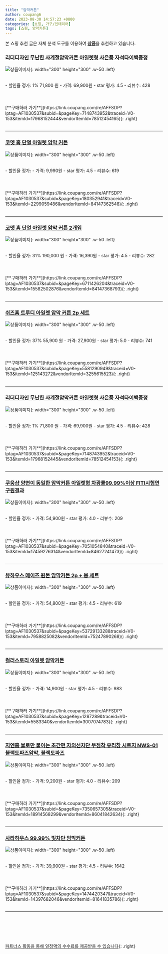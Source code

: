 ```yaml
---
title: "암막커튼"
author: coupang6
date: 2023-08-30 14:57:23 +0800
categories: [쇼핑, 가구/인테리어]
tags: [쇼핑, 암막커튼]
---
```


본 쇼핑 추천 글은 자체 분석 도구를 이용하여 [**상품**](https://link.coupang.com/a/bao1ui)을 추천하고 있습니다.

### [리더디자인 무난한 사계절암막커튼 아일렛형 사은품 자석타이백증정](https://link.coupang.com/re/AFFSDP?lptag=AF1030537&subid=&pageKey=7148743952&traceid=V0-153&itemId=17968152444&vendorItemId=78512454165)

![상품이미지](https://thumbnail7.coupangcdn.com/thumbnails/remote/230x230ex/image/vendor_inventory/0837/8592d135c563b61823469c9d6c61fee0543fbb55370a9416c13255005556.jpg){: width="300" height="300" .w-50 .left}


<br>
- 할인율 정가: 1%  71,800   원
- 가격: 69,900원
- star 평가: 4.5
- 리뷰수: 428
<br>
<br>
<br>
<br>
[**구매하러 가기**](https://link.coupang.com/re/AFFSDP?lptag=AF1030537&subid=&pageKey=7148743952&traceid=V0-153&itemId=17968152444&vendorItemId=78512454165){: .right}
<br>
<br>

---

### [코멧 홈 단열 아일렛 암막 커튼](https://link.coupang.com/re/AFFSDP?lptag=AF1030537&subid=&pageKey=180352941&traceid=V0-153&itemId=2299059486&vendorItemId=84147362548)

![상품이미지](https://thumbnail6.coupangcdn.com/thumbnails/remote/230x230ex/image/retail/images/7364858296727398-40993382-5c99-44e8-85ac-8477e90bf8d5.jpg){: width="300" height="300" .w-50 .left}


<br>
- 할인율 정가: 
- 가격: 9,990원
- star 평가: 4.5
- 리뷰수: 619
<br>
<br>
<br>
<br>
[**구매하러 가기**](https://link.coupang.com/re/AFFSDP?lptag=AF1030537&subid=&pageKey=180352941&traceid=V0-153&itemId=2299059486&vendorItemId=84147362548){: .right}
<br>
<br>

---

### [코멧 홈 단열 아일렛 암막 커튼 2개입](https://link.coupang.com/re/AFFSDP?lptag=AF1030537&subid=&pageKey=6711426204&traceid=V0-153&itemId=15582502876&vendorItemId=84147368793)

![상품이미지](https://thumbnail10.coupangcdn.com/thumbnails/remote/230x230ex/image/retail/images/5984019186736020-2cdd65c2-8146-4bf1-853b-f1d4a74fdb67.jpg){: width="300" height="300" .w-50 .left}


<br>
- 할인율 정가: 31%  190,000   원
- 가격: 16,390원
- star 평가: 4.5
- 리뷰수: 282
<br>
<br>
<br>
<br>
[**구매하러 가기**](https://link.coupang.com/re/AFFSDP?lptag=AF1030537&subid=&pageKey=6711426204&traceid=V0-153&itemId=15582502876&vendorItemId=84147368793){: .right}
<br>
<br>

---

### [쉬즈홈 트루디 아일렛 암막 커튼 2p 세트](https://link.coupang.com/re/AFFSDP?lptag=AF1030537&subid=&pageKey=5581290949&traceid=V0-153&itemId=125143272&vendorItemId=3255615523)

![상품이미지](https://thumbnail7.coupangcdn.com/thumbnails/remote/230x230ex/image/retail/images/3669932945720673-0651d75d-f8ba-42bf-ac12-d6a4904dbc49.jpg){: width="300" height="300" .w-50 .left}


<br>
- 할인율 정가: 37%  55,900   원
- 가격: 27,900원
- star 평가: 5.0
- 리뷰수: 741
<br>
<br>
<br>
<br>
[**구매하러 가기**](https://link.coupang.com/re/AFFSDP?lptag=AF1030537&subid=&pageKey=5581290949&traceid=V0-153&itemId=125143272&vendorItemId=3255615523){: .right}
<br>
<br>

---

### [리더디자인 무난한 사계절암막커튼 아일렛형 사은품 자석타이백증정](https://link.coupang.com/re/AFFSDP?lptag=AF1030537&subid=&pageKey=7148743952&traceid=V0-153&itemId=17968152445&vendorItemId=78512454153)

![상품이미지](https://thumbnail7.coupangcdn.com/thumbnails/remote/230x230ex/image/vendor_inventory/896f/aaf7712e5f2b1e723f23150000ce765e9d7b813acac89869b252e8ce50a9.jpg){: width="300" height="300" .w-50 .left}


<br>
- 할인율 정가: 1%  71,800   원
- 가격: 69,900원
- star 평가: 4.5
- 리뷰수: 428
<br>
<br>
<br>
<br>
[**구매하러 가기**](https://link.coupang.com/re/AFFSDP?lptag=AF1030537&subid=&pageKey=7148743952&traceid=V0-153&itemId=17968152445&vendorItemId=78512454153){: .right}
<br>
<br>

---

### [쿠웅샵 양면이 동일한 암막커튼 아일렛형 차광률99.99%이상 FITI시험연구원결과](https://link.coupang.com/re/AFFSDP?lptag=AF1030537&subid=&pageKey=7051054840&traceid=V0-153&itemId=17459276314&vendorItemId=84627241473)

![상품이미지](https://thumbnail6.coupangcdn.com/thumbnails/remote/230x230ex/image/vendor_inventory/80d2/2c5681d6f9f01a4b5348c82475489fa447016fb75861b519194cd5ded780.jpg){: width="300" height="300" .w-50 .left}


<br>
- 할인율 정가: 
- 가격: 54,900원
- star 평가: 4.0
- 리뷰수: 209
<br>
<br>
<br>
<br>
[**구매하러 가기**](https://link.coupang.com/re/AFFSDP?lptag=AF1030537&subid=&pageKey=7051054840&traceid=V0-153&itemId=17459276314&vendorItemId=84627241473){: .right}
<br>
<br>

---

### [뷰하우스 메이즈 원톤 암막커튼 2p + 봉 세트](https://link.coupang.com/re/AFFSDP?lptag=AF1030537&subid=&pageKey=5372913328&traceid=V0-153&itemId=7958825082&vendorItemId=75247890268)

![상품이미지](https://thumbnail10.coupangcdn.com/thumbnails/remote/230x230ex/image/retail/images/4613152433106695-815f41a8-78e4-4fd9-a665-44d026b1c675.jpg){: width="300" height="300" .w-50 .left}


<br>
- 할인율 정가: 
- 가격: 54,800원
- star 평가: 4.5
- 리뷰수: 619
<br>
<br>
<br>
<br>
[**구매하러 가기**](https://link.coupang.com/re/AFFSDP?lptag=AF1030537&subid=&pageKey=5372913328&traceid=V0-153&itemId=7958825082&vendorItemId=75247890268){: .right}
<br>
<br>

---

### [컬러스토리 아일렛 암막커튼](https://link.coupang.com/re/AFFSDP?lptag=AF1030537&subid=&pageKey=1287289&traceid=V0-153&itemId=5583340&vendorItemId=3007074783)

![상품이미지](https://thumbnail8.coupangcdn.com/thumbnails/remote/230x230ex/image/retail/images/3586130349913272-9aea097c-ee08-4e8c-9b00-015f23d9b76d.jpg){: width="300" height="300" .w-50 .left}


<br>
- 할인율 정가: 
- 가격: 14,900원
- star 평가: 4.5
- 리뷰수: 983
<br>
<br>
<br>
<br>
[**구매하러 가기**](https://link.coupang.com/re/AFFSDP?lptag=AF1030537&subid=&pageKey=1287289&traceid=V0-153&itemId=5583340&vendorItemId=3007074783){: .right}
<br>
<br>

---

### [지엔홈 물로만 붙이는 초간편 자외선차단 무점착 유리창 시트지 NWS-01 블랙토파즈암막, 블랙토파즈](https://link.coupang.com/re/AFFSDP?lptag=AF1030537&subid=&pageKey=7350657305&traceid=V0-153&itemId=18914568299&vendorItemId=86041842634)

![상품이미지](https://thumbnail10.coupangcdn.com/thumbnails/remote/230x230ex/image/rs_quotation_api/ec8qjaau/02c3a839ff104221974bf613fe772b72.jpg){: width="300" height="300" .w-50 .left}


<br>
- 할인율 정가: 
- 가격: 9,200원
- star 평가: 4.0
- 리뷰수: 209
<br>
<br>
<br>
<br>
[**구매하러 가기**](https://link.coupang.com/re/AFFSDP?lptag=AF1030537&subid=&pageKey=7350657305&traceid=V0-153&itemId=18914568299&vendorItemId=86041842634){: .right}
<br>
<br>

---

### [사라하우스 99.99% 빛차단 암막커튼](https://link.coupang.com/re/AFFSDP?lptag=AF1030537&subid=&pageKey=1474420347&traceid=V0-153&itemId=14397682046&vendorItemId=81641835786)

![상품이미지](https://thumbnail6.coupangcdn.com/thumbnails/remote/230x230ex/image/retail/images/3728709446456636-e9ccfd62-54c5-41fd-b1d9-412ba15ca952.jpg){: width="300" height="300" .w-50 .left}


<br>
- 할인율 정가: 
- 가격: 39,900원
- star 평가: 4.5
- 리뷰수: 1642
<br>
<br>
<br>
<br>
[**구매하러 가기**](https://link.coupang.com/re/AFFSDP?lptag=AF1030537&subid=&pageKey=1474420347&traceid=V0-153&itemId=14397682046&vendorItemId=81641835786){: .right}
<br>
<br>

---
<br><br><br><br><br> [파트너스 활동을 통해 일정액의 수수료를 제공받을 수 있습니다](https://link.coupang.com/a/bao1ui){: .right}